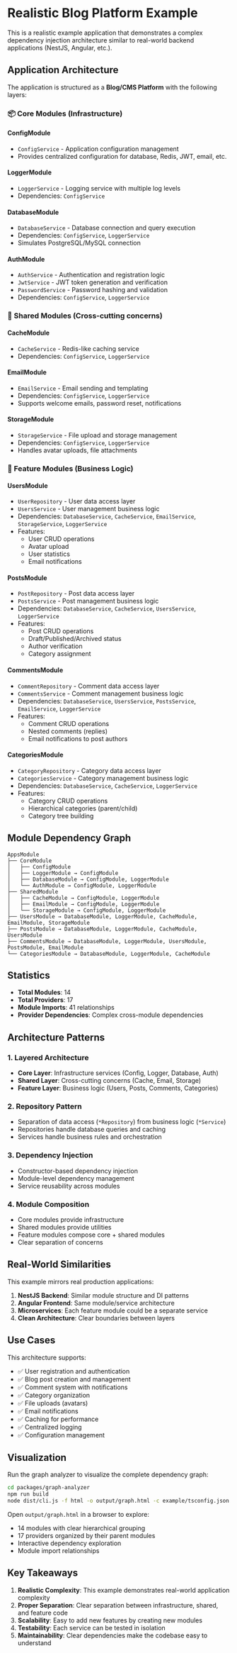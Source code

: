 # Realistic Blog Platform Example

This is a realistic example application that demonstrates a complex dependency injection architecture similar to real-world backend applications (NestJS, Angular, etc.).

## Application Architecture

The application is structured as a **Blog/CMS Platform** with the following layers:

### 📦 Core Modules (Infrastructure)

#### **ConfigModule**
- `ConfigService` - Application configuration management
- Provides centralized configuration for database, Redis, JWT, email, etc.

#### **LoggerModule**
- `LoggerService` - Logging service with multiple log levels
- Dependencies: `ConfigService`

#### **DatabaseModule**
- `DatabaseService` - Database connection and query execution
- Dependencies: `ConfigService`, `LoggerService`
- Simulates PostgreSQL/MySQL connection

#### **AuthModule**
- `AuthService` - Authentication and registration logic
- `JwtService` - JWT token generation and verification
- `PasswordService` - Password hashing and validation
- Dependencies: `ConfigService`, `LoggerService`

### 🔄 Shared Modules (Cross-cutting concerns)

#### **CacheModule**
- `CacheService` - Redis-like caching service
- Dependencies: `ConfigService`, `LoggerService`

#### **EmailModule**
- `EmailService` - Email sending and templating
- Dependencies: `ConfigService`, `LoggerService`
- Supports welcome emails, password reset, notifications

#### **StorageModule**
- `StorageService` - File upload and storage management
- Dependencies: `ConfigService`, `LoggerService`
- Handles avatar uploads, file attachments

### 🎯 Feature Modules (Business Logic)

#### **UsersModule**
- `UserRepository` - User data access layer
- `UsersService` - User management business logic
- Dependencies: `DatabaseService`, `CacheService`, `EmailService`, `StorageService`, `LoggerService`
- Features:
  - User CRUD operations
  - Avatar upload
  - User statistics
  - Email notifications

#### **PostsModule**
- `PostRepository` - Post data access layer
- `PostsService` - Post management business logic
- Dependencies: `DatabaseService`, `CacheService`, `UsersService`, `LoggerService`
- Features:
  - Post CRUD operations
  - Draft/Published/Archived status
  - Author verification
  - Category assignment

#### **CommentsModule**
- `CommentRepository` - Comment data access layer
- `CommentsService` - Comment management business logic
- Dependencies: `DatabaseService`, `UsersService`, `PostsService`, `EmailService`, `LoggerService`
- Features:
  - Comment CRUD operations
  - Nested comments (replies)
  - Email notifications to post authors

#### **CategoriesModule**
- `CategoryRepository` - Category data access layer
- `CategoriesService` - Category management business logic
- Dependencies: `DatabaseService`, `CacheService`, `LoggerService`
- Features:
  - Category CRUD operations
  - Hierarchical categories (parent/child)
  - Category tree building

## Module Dependency Graph

```
AppsModule
├── CoreModule
│   ├── ConfigModule
│   ├── LoggerModule → ConfigModule
│   ├── DatabaseModule → ConfigModule, LoggerModule
│   └── AuthModule → ConfigModule, LoggerModule
├── SharedModule
│   ├── CacheModule → ConfigModule, LoggerModule
│   ├── EmailModule → ConfigModule, LoggerModule
│   └── StorageModule → ConfigModule, LoggerModule
├── UsersModule → DatabaseModule, LoggerModule, CacheModule, EmailModule, StorageModule
├── PostsModule → DatabaseModule, LoggerModule, CacheModule, UsersModule
├── CommentsModule → DatabaseModule, LoggerModule, UsersModule, PostsModule, EmailModule
└── CategoriesModule → DatabaseModule, LoggerModule, CacheModule
```

## Statistics

- **Total Modules**: 14
- **Total Providers**: 17
- **Module Imports**: 41 relationships
- **Provider Dependencies**: Complex cross-module dependencies

## Architecture Patterns

### 1. **Layered Architecture**
- **Core Layer**: Infrastructure services (Config, Logger, Database, Auth)
- **Shared Layer**: Cross-cutting concerns (Cache, Email, Storage)
- **Feature Layer**: Business logic (Users, Posts, Comments, Categories)

### 2. **Repository Pattern**
- Separation of data access (`*Repository`) from business logic (`*Service`)
- Repositories handle database queries and caching
- Services handle business rules and orchestration

### 3. **Dependency Injection**
- Constructor-based dependency injection
- Module-level dependency management
- Service reusability across modules

### 4. **Module Composition**
- Core modules provide infrastructure
- Shared modules provide utilities
- Feature modules compose core + shared modules
- Clear separation of concerns

## Real-World Similarities

This example mirrors real production applications:

1. **NestJS Backend**: Similar module structure and DI patterns
2. **Angular Frontend**: Same module/service architecture
3. **Microservices**: Each feature module could be a separate service
4. **Clean Architecture**: Clear boundaries between layers

## Use Cases

This architecture supports:

- ✅ User registration and authentication
- ✅ Blog post creation and management
- ✅ Comment system with notifications
- ✅ Category organization
- ✅ File uploads (avatars)
- ✅ Email notifications
- ✅ Caching for performance
- ✅ Centralized logging
- ✅ Configuration management

## Visualization

Run the graph analyzer to visualize the complete dependency graph:

```bash
cd packages/graph-analyzer
npm run build
node dist/cli.js -f html -o output/graph.html -c example/tsconfig.json example/src/entry.ts
```

Open `output/graph.html` in a browser to explore:
- 14 modules with clear hierarchical grouping
- 17 providers organized by their parent modules
- Interactive dependency exploration
- Module import relationships

## Key Takeaways

1. **Realistic Complexity**: This example demonstrates real-world application complexity
2. **Proper Separation**: Clear separation between infrastructure, shared, and feature code
3. **Scalability**: Easy to add new features by creating new modules
4. **Testability**: Each service can be tested in isolation
5. **Maintainability**: Clear dependencies make the codebase easy to understand


